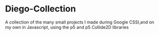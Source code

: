 # Diego-Collection
A collection of the many small projects I made during Google CSSI,and on my own in Javascript, using the p5 and p5 Collide2D libraries 
